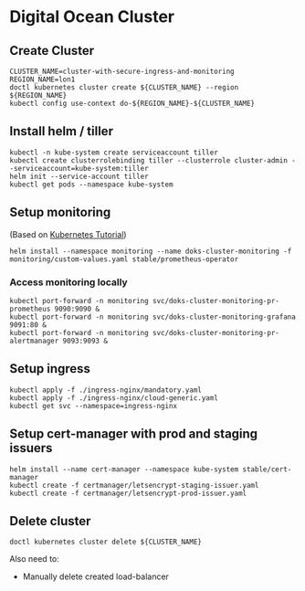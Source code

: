 # Digital Ocean Cluster

## Create Cluster

    CLUSTER_NAME=cluster-with-secure-ingress-and-monitoring
    REGION_NAME=lon1
    doctl kubernetes cluster create ${CLUSTER_NAME} --region ${REGION_NAME}
    kubectl config use-context do-${REGION_NAME}-${CLUSTER_NAME}

## Install helm / tiller

    kubectl -n kube-system create serviceaccount tiller
    kubectl create clusterrolebinding tiller --clusterrole cluster-admin --serviceaccount=kube-system:tiller
    helm init --service-account tiller
    kubectl get pods --namespace kube-system

## Setup monitoring

(Based on [Kubernetes Tutorial](https://www.digitalocean.com/community/tutorials/how-to-set-up-digitalocean-kubernetes-cluster-monitoring-with-helm-and-prometheus-operator))

    helm install --namespace monitoring --name doks-cluster-monitoring -f monitoring/custom-values.yaml stable/prometheus-operator

### Access monitoring locally

    kubectl port-forward -n monitoring svc/doks-cluster-monitoring-pr-prometheus 9090:9090 &
    kubectl port-forward -n monitoring svc/doks-cluster-monitoring-grafana 9091:80 &
    kubectl port-forward -n monitoring svc/doks-cluster-monitoring-pr-alertmanager 9093:9093 &

## Setup ingress

    kubectl apply -f ./ingress-nginx/mandatory.yaml
    kubectl apply -f ./ingress-nginx/cloud-generic.yaml
    kubectl get svc --namespace=ingress-nginx

## Setup cert-manager with prod and staging issuers

    helm install --name cert-manager --namespace kube-system stable/cert-manager
    kubectl create -f certmanager/letsencrypt-staging-issuer.yaml
    kubectl create -f certmanager/letsencrypt-prod-issuer.yaml

## Delete cluster

    doctl kubernetes cluster delete ${CLUSTER_NAME}

Also need to:

- Manually delete created load-balancer
